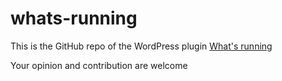 whats-running
=============

This is the GitHub repo of the WordPress plugin [What's running](http://wordpress.org/plugins/whats-running/)

Your opinion and contribution are welcome

